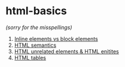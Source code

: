 # html-basics
*(sorry for the misspellings)*
1. [Inline elements vs block elements](https://github.com/Klosmi/html-basics/blob/master/inlene-vs-block.md)
2. [HTML semantics](https://github.com/Klosmi/html-basics/blob/master/HTML-semantic%20markup.md)
3. [HTML unrelated elements & HTML enitites](https://github.com/Klosmi/html-basics/blob/master/HTML-unrelated-elements-entities.md)
4. [HTML tables](https://github.com/Klosmi/html-basics/blob/master/HTML-tables_01.md)

